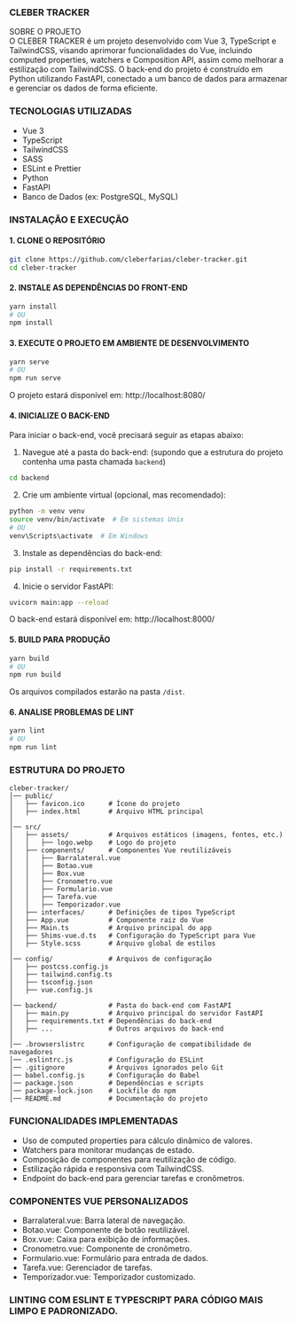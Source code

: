### CLEBER TRACKER

SOBRE O PROJETO  
O CLEBER TRACKER é um projeto desenvolvido com Vue 3, TypeScript e TailwindCSS, visando aprimorar funcionalidades do Vue, incluindo computed properties, watchers e Composition API, assim como melhorar a estilização com TailwindCSS. O back-end do projeto é construído em Python utilizando FastAPI, conectado a um banco de dados para armazenar e gerenciar os dados de forma eficiente.

### TECNOLOGIAS UTILIZADAS
- Vue 3
- TypeScript
- TailwindCSS
- SASS
- ESLint e Prettier
- Python
- FastAPI
- Banco de Dados (ex: PostgreSQL, MySQL)

### INSTALAÇÃO E EXECUÇÃO

#### 1. CLONE O REPOSITÓRIO
```bash
git clone https://github.com/cleberfarias/cleber-tracker.git
cd cleber-tracker
```

#### 2. INSTALE AS DEPENDÊNCIAS DO FRONT-END
```bash
yarn install
# OU
npm install
```

#### 3. EXECUTE O PROJETO EM AMBIENTE DE DESENVOLVIMENTO
```bash
yarn serve
# OU
npm run serve
```
O projeto estará disponível em: http://localhost:8080/

#### 4. INICIALIZE O BACK-END
Para iniciar o back-end, você precisará seguir as etapas abaixo:

1. Navegue até a pasta do back-end: (supondo que a estrutura do projeto contenha uma pasta chamada `backend`)
```bash
cd backend
```

2. Crie um ambiente virtual (opcional, mas recomendado):
```bash
python -m venv venv
source venv/bin/activate  # Em sistemas Unix
# OU
venv\Scripts\activate  # Em Windows
```

3. Instale as dependências do back-end:
```bash
pip install -r requirements.txt
```

4. Inicie o servidor FastAPI:
```bash
uvicorn main:app --reload
```
O back-end estará disponível em: http://localhost:8000/

#### 5. BUILD PARA PRODUÇÃO
```bash
yarn build
# OU
npm run build
```
Os arquivos compilados estarão na pasta `/dist`.

#### 6. ANALISE PROBLEMAS DE LINT
```bash
yarn lint
# OU
npm run lint
```

### ESTRUTURA DO PROJETO
```
cleber-tracker/
│── public/
│   ├── favicon.ico      # Ícone do projeto
│   ├── index.html       # Arquivo HTML principal
│
│── src/
│   ├── assets/          # Arquivos estáticos (imagens, fontes, etc.)
│   │   ├── logo.webp    # Logo do projeto
│   ├── components/      # Componentes Vue reutilizáveis
│   │   ├── Barralateral.vue
│   │   ├── Botao.vue
│   │   ├── Box.vue
│   │   ├── Cronometro.vue
│   │   ├── Formulario.vue
│   │   ├── Tarefa.vue
│   │   ├── Temporizador.vue
│   ├── interfaces/      # Definições de tipos TypeScript
│   ├── App.vue          # Componente raiz do Vue
│   ├── Main.ts          # Arquivo principal do app
│   ├── Shims-vue.d.ts   # Configuração do TypeScript para Vue
│   ├── Style.scss       # Arquivo global de estilos
│
│── config/              # Arquivos de configuração
│   ├── postcss.config.js
│   ├── tailwind.config.ts
│   ├── tsconfig.json
│   ├── vue.config.js
│
│── backend/             # Pasta do back-end com FastAPI
│   ├── main.py          # Arquivo principal do servidor FastAPI
│   ├── requirements.txt # Dependências do back-end
│   ├── ...              # Outros arquivos do back-end
│
│── .browserslistrc      # Configuração de compatibilidade de navegadores
│── .eslintrc.js         # Configuração do ESLint
│── .gitignore           # Arquivos ignorados pelo Git
│── babel.config.js      # Configuração do Babel
│── package.json         # Dependências e scripts
│── package-lock.json    # Lockfile do npm
│── README.md            # Documentação do projeto
```

### FUNCIONALIDADES IMPLEMENTADAS
- Uso de computed properties para cálculo dinâmico de valores.
- Watchers para monitorar mudanças de estado.
- Composição de componentes para reutilização de código.
- Estilização rápida e responsiva com TailwindCSS.
- Endpoint do back-end para gerenciar tarefas e cronômetros.

### COMPONENTES VUE PERSONALIZADOS
- Barralateral.vue: Barra lateral de navegação.
- Botao.vue: Componente de botão reutilizável.
- Box.vue: Caixa para exibição de informações.
- Cronometro.vue: Componente de cronômetro.
- Formulario.vue: Formulário para entrada de dados.
- Tarefa.vue: Gerenciador de tarefas.
- Temporizador.vue: Temporizador customizado.

### LINTING COM ESLINT E TYPESCRIPT PARA CÓDIGO MAIS LIMPO E PADRONIZADO.
